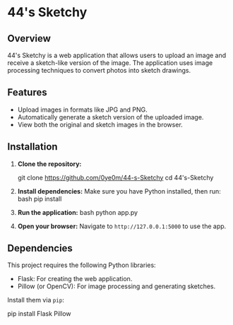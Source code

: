 # 44's Sketchy

## Overview
44's Sketchy is a web application that allows users to upload an image and receive a sketch-like version of the image. The application uses image processing techniques to convert photos into sketch drawings.

## Features
- Upload images in formats like JPG and PNG.
- Automatically generate a sketch version of the uploaded image.
- View both the original and sketch images in the browser.

## Installation

1. **Clone the repository:**
    
    git clone https://github.com/0ye0m/44-s-Sketchy
    cd 44's-Sketchy
    

2. **Install dependencies:**
    Make sure you have Python installed, then run:
    bash
    pip install <The libraries which has yellow warnings>
  

3. **Run the application:**
    bash
    python app.py
    

4. **Open your browser:**
    Navigate to `http://127.0.0.1:5000` to use the app.

## Dependencies
This project requires the following Python libraries:
- Flask: For creating the web application.
- Pillow (or OpenCV): For image processing and generating sketches.

Install them via `pip`:

pip install Flask Pillow
